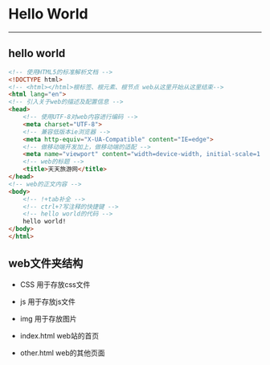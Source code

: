 # Hello World

***

## hello world

```html
<!-- 使用HTML5的标准解析文档 -->
<!DOCTYPE html>
<!-- <html></html>根标签、根元素、根节点 web从这里开始从这里结束-->
<html lang="en">
<!-- 引入关于web的描述及配置信息 -->
<head>
    <!-- 使用UTF-8对web内容进行编码 -->
    <meta charset="UTF-8">
    <!-- 兼容低版本ie浏览器 -->
    <meta http-equiv="X-UA-Compatible" content="IE=edge">
    <!-- 做移动端开发加上，做移动端的适配 -->
    <meta name="viewport" content="width=device-width, initial-scale=1.0">
    <!-- web的标题 -->
    <title>天天旅游网</title>
</head>
<!-- web的正文内容 -->
<body>
    <!-- !+tab补全 -->
    <!-- ctrl+?写注释的快捷键 -->
    <!-- hello world的代码 -->
    hello world!
</body>
</html>
```



## web文件夹结构

* CSS 用于存放css文件

* js 用于存放js文件

* img 用于存放图片

* index.html web站的首页

* other.html web的其他页面

  ​



